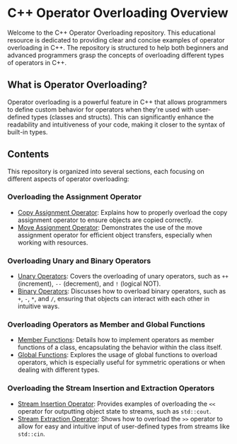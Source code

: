 

# C++ Operator Overloading Overview

Welcome to the C++ Operator Overloading repository. This educational resource is dedicated to providing clear and concise examples of operator overloading in C++. The repository is structured to help both beginners and advanced programmers grasp the concepts of overloading different types of operators in C++.

## What is Operator Overloading?

Operator overloading is a powerful feature in C++ that allows programmers to define custom behavior for operators when they're used with user-defined types (classes and structs). This can significantly enhance the readability and intuitiveness of your code, making it closer to the syntax of built-in types.

## Contents

This repository is organized into several sections, each focusing on different aspects of operator overloading:

### Overloading the Assignment Operator
- [Copy Assignment Operator](./2.Overloading_AssignmentOperator(copy)/README.md): Explains how to properly overload the copy assignment operator to ensure objects are copied correctly.
- [Move Assignment Operator](./3.Overloading_AssignmentOperator(move)/README.md): Demonstrates the use of the move assignment operator for efficient object transfers, especially when working with resources.

### Overloading Unary and Binary Operators
- [Unary Operators](): Covers the overloading of unary operators, such as `++` (increment), `--` (decrement), and `!` (logical NOT).
- [Binary Operators](): Discusses how to overload binary operators, such as `+`, `-`, `*`, and `/`, ensuring that objects can interact with each other in intuitive ways.

### Overloading Operators as Member and Global Functions
- [Member Functions](./4.OverloadingOperators_MemberFunctions/README.md): Details how to implement operators as member functions of a class, encapsulating the behavior within the class itself.
- [Global Functions](./5.OverloadingOperator_GlobalFunctions/README.md): Explores the usage of global functions to overload operators, which is especially useful for symmetric operations or when dealing with different types.

### Overloading the Stream Insertion and Extraction Operators
- [Stream Insertion Operator](./6.OveloadingStreamInsertion_ExtractionOpertors/README.md): Provides examples of overloading the `<<` operator for outputting object state to streams, such as `std::cout`.
- [Stream Extraction Operator](./6.OveloadingStreamInsertion_ExtractionOpertors/README.md): Shows how to overload the `>>` operator to allow for easy and intuitive input of user-defined types from streams like `std::cin`.

